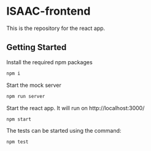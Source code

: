 # ISAAC-frontend
This is the repository for the react app.

## Getting Started
Install the required npm packages
```bash
npm i
```

Start the mock server
```bash
npm run server
```

Start the react app. It will run on http://localhost:3000/
```bash
npm start
```

The tests can be started using the command:
```bash
npm test
```

